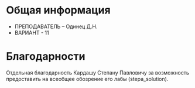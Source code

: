 # Общая информация
- ПРЕПОДАВАТЕЛЬ – Одинец Д.Н.
- ВАРИАНТ - 11

# Благодарности

Отдельная благодарность Кардашу Степану Павловичу
за возможность предоставить на всеобщее обозрение его лабы (stepa_solution).
